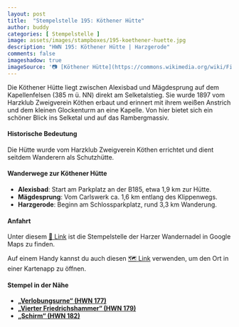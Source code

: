 ```yaml
---
layout: post
title:  "Stempelstelle 195: Köthener Hütte"
author: buddy
categories: [ Stempelstelle ]
image: assets/images/stampboxes/195-koethener-huette.jpg
description: "HWN 195: Köthener Hütte | Harzgerode"
comments: false
imageshadow: true
imageSource: '📷 [Köthener Hütte](https://commons.wikimedia.org/wiki/File:K%C3%B6thener_H%C3%BCtte.JPG) von F. Hoffmann unter Lizenz [CC BY-SA 3.0](https://creativecommons.org/licenses/by-sa/3.0)'
---
```


Die Köthener Hütte liegt zwischen Alexisbad und Mägdesprung auf dem Kapellenfelsen (385 m ü. NN) direkt am Selketalstieg. Sie wurde 1897 vom Harzklub Zweigverein Köthen erbaut und erinnert mit ihrem weißen Anstrich und dem kleinen Glockenturm an eine Kapelle. Von hier bietet sich ein schöner Blick ins Selketal und auf das Rambergmassiv. 

#### Historische Bedeutung

Die Hütte wurde vom Harzklub Zweigverein Köthen errichtet und dient seitdem Wanderern als Schutzhütte. 

#### Wanderwege zur Köthener Hütte

- **Alexisbad**: Start am Parkplatz an der B185, etwa 1,9 km zur Hütte.
- **Mägdesprung**: Vom Carlswerk ca. 1,6 km entlang des Klippenwegs.
- **Harzgerode**: Beginn am Schlossparkplatz, rund 3,3 km Wanderung. 

#### Anfahrt

Unter diesem [📍 Link](https://www.google.com/maps/dir/?api=1&origin=&destination=51.6609%2C%2011.12627) ist die Stempelstelle der Harzer Wandernadel in Google Maps zu finden.

<div class="android-only">
  Auf einem Handy kannst du auch diesen 
  <a href="geo:51.6609,11.12627">🗺️ Link</a> 
  verwenden, um den Ort in einer Kartenapp zu öffnen.
  <p></p>
</div>

#### Stempel in der Nähe

- [**„Verlobungsurne“ (HWN 177)**](/stempelstelle-177-verlobungsurne-alexisbad)
- [**„Vierter Friedrichshammer“ (HWN 179)**](/stempelstelle-179-iv-friedrichshammer)
- [**„Schirm“ (HWN 182)**](/stempelstelle-182-schirm)
